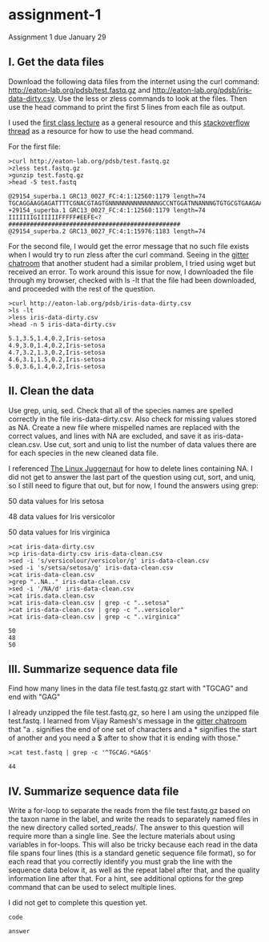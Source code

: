 # assignment-1
Assignment 1 due January 29

## I. Get the data files
Download the following data files from the internet using the curl command: http://eaton-lab.org/pdsb/test.fastq.gz and http://eaton-lab.org/pdsb/iris-data-dirty.csv. Use the less or zless commands to look at the files. Then use the head command to print the first 5 lines from each file as output.

I used the [first class lecture](https://github.com/programming-for-bio/1-Shell-Basics/blob/master/1-PDSB-lecture.pdf) as a general resource and this [stackoverflow thread](https://stackoverflow.com/questions/15747912/how-do-i-use-head-and-tail-to-print-specific-lines-of-a-file) as a resource for how to use the head command.

For the first file:

```
>curl http://eaton-lab.org/pdsb/test.fastq.gz
>zless test.fastq.gz
>gunzip test.fastq.gz
>head -5 test.fastq
```

```
@29154_superba.1 GRC13_0027_FC:4:1:12560:1179 length=74
TGCAGGAAGGAGATTTTCGNACGTAGTGNNNNNNNNNNNNNNGCCNTGGATNNANNNGTGTGCGTGAAGAANAN
+29154_superba.1 GRC13_0027_FC:4:1:12560:1179 length=74
IIIIIIIGIIIIIIFFFFF#EEFE<?################################################
@29154_superba.2 GRC13_0027_FC:4:1:15976:1183 length=74
```

For the second file, I would get the error message that no such file exists when I would try to run zless after the curl command. Seeing in the [gitter chatroom](https://gitter.im/programming-for-bio/Lobby) that another student had a similar problem, I tried using wget but received an error. To work around this issue for now, I downloaded the file through my browser, checked with ls -lt that the file had been downloaded, and proceeded with the rest of the question.

```
>curl http://eaton-lab.org/pdsb/iris-data-dirty.csv
>ls -lt
>less iris-data-dirty.csv
>head -n 5 iris-data-dirty.csv
```

```
5.1,3.5,1.4,0.2,Iris-setosa
4.9,3.0,1.4,0.2,Iris-setosa
4.7,3.2,1.3,0.2,Iris-setosa
4.6,3.1,1.5,0.2,Iris-setosa
5.0,3.6,1.4,0.2,Iris-setosa
```

## II. Clean the data
Use grep, uniq, sed. Check that all of the species names are spelled correctly in the file iris-data-dirty.csv. Also check for missing values stored as NA. Create a new file where mispelled names are replaced with the correct values, and lines with NA are excluded, and save it as iris-data-clean.csv. Use cut, sort and uniq to list the number of data values there are for each species in the new cleaned data file.

I referenced [The Linux Juggernaut](https://www.linuxnix.com/sed-delete-a-matched-line-from-a-file/) for how to delete lines containing NA. I did not get to answer the last part of the question using cut, sort, and uniq, so I still need to figure that out, but for now, I found the answers using grep:

50 data values for Iris setosa

48 data values for Iris versicolor

50 data values for Iris virginica

```
>cat iris-data-dirty.csv
>cp iris-data-dirty.csv iris-data-clean.csv
>sed -i 's/versicolour/versicolor/g' iris-data-clean.csv
>sed -i 's/setsa/setosa/g' iris-data-clean.csv
>cat iris-data-clean.csv
>grep "..NA.." iris-data-clean.csv
>sed -i '/NA/d' iris-data-clean.csv
>cat iris.data.clean.csv
>cat iris-data-clean.csv | grep -c "..setosa"
>cat iris-data-clean.csv | grep -c "..versicolor"
>cat iris-data-clean.csv | grep -c "..virginica"
```
```
50
48
50
```

## III. Summarize sequence data file
Find how many lines in the data file test.fastq.gz start with "TGCAG" and end with "GAG"

I already unzipped the file test.fastq.gz, so here I am using the unzipped file test.fastq. I learned from Vijay Ramesh's message in the [gitter chatroom](https://gitter.im/programming-for-bio/Lobby) that "a . signifies the end of one set of characters and a * signifies the start of another and you need a $ after to show that it is ending with those."

```
>cat test.fastq | grep -c '^TGCAG.*GAG$'
```

```
44
```

## IV. Summarize sequence data file
Write a for-loop to separate the reads from the file test.fastq.gz based on the taxon name in the label, and write the reads to separately named files in the new directory called sorted_reads/. The answer to this question will require more than a single line. See the lecture materials about using variables in for-loops. This will also be tricky because each read in the data file spans four lines (this is a standard genetic sequence file format), so for each read that you correctly identify you must grab the line with the sequence data below it, as well as the repeat label after that, and the quality information line after that. For a hint, see additional options for the grep command that can be used to select multiple lines.

I did not get to complete this question yet.

```
code
```
```
answer
```
